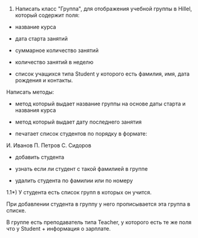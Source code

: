 
1) Написать класс "Группа", для отображения учебной группы в Hillel, который содержит поля:



- название курса

- дата старта занятий

- суммарное количество занятий

- количество занятий в неделю

- список учащихся типа Student у которого есть фамилия, имя, дата рождения и контакты.



Написать методы:



- метод который выдает название группы на основе даты старта и названия курса

- метод который выдает дату последнего занятия

- печатает список студентов по порядку в формате:

И. Иванов
П. Петров
С. Сидоров
- добавить студента

- узнать если ли студент с такой фамилией в группе

- удалить студента по фамилии или по номеру



1.1*) У студента есть список групп в которых он учится.

При добавлении студента в группу у него прописывается эта группа в списке.

В группе есть преподаватель типа Teacher, у которого есть те же поля что у Student + информация о зарплате.